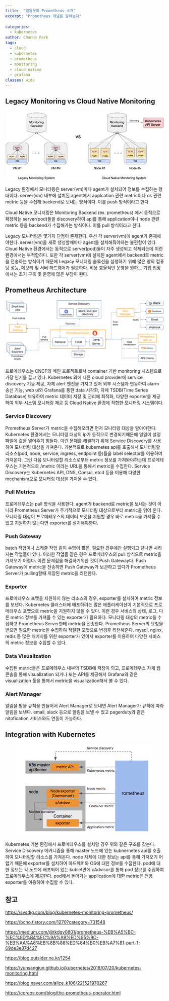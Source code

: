 ```yaml
---
title:  "클알못의 Prometheus 소개"
excerpt: "Prometheus 개념을 알아보자"

categories:
  - kubernetes
author: ChanHo Park
tags:
  - cloud
  - kubernetes
  - prometheus
  - monitoring
  - cloud native
  - grafana
classes: wide
---
```


## Legacy Monitoring vs Cloud Native Monitoring

![Legacy-vs-Cloud-Monitoring](/files/legacy-vs-cloud.png)

Legacy 환경에서 모니터링은 server(vm)마다 agent가 설치되어 정보를 수집하는 형태이다. server(vm) 내부에 설치된 agent에서 applcation 관련 metric이나 os 관련 metric 등을 수집해 backend로 보내는 방식이다. 이를 push 방식이라고 한다.

Cloud Native 모니터링은 Monitoring Backend (ex. prometheus) 에서 동적으로 확장하는 server(pod)들을 discovery하여 api를 통해 application이나 node 관련 metric 등을 backend가 수집해가는 방식이다. 이를 pull 방식이라고 한다.

Legacy 모니터링은 몇가지 단점이 존재한다. 우선 각 server(vm)에 agent가 존재해야한다. server(vm)을 새로 생성할때마다 agent를 설치해줘야하는 불편함이 있다. Cloud Native 환경에서는 동적으로 server(pod)들이 자주 생성되고 삭제되는데 이런 환경에서는 부적합하다. 또한 각 server(vm)에 설치된 agent에서 backend로 metric을 전송하는 방식이기 때문에 Legacy 모니터링 솔루션을 실행하기 위해 많은 양의 컴퓨팅 성능, 메모리 및 서버 하드웨어가 필요하다. 비용 효율적인 운영을 원하는 기업 입장에서는 초기 구축 및 운영에 많은 부담이 된다. 


## Prometheus Architecture

![Prometheus-Architecture](/files/prometheus-architecture.png)

프로메테우스는 CNCF의 메인 프로젝트로서 container 기반 monitoring 시스템으로 가장 인기를 끌고 있다. Kubernetes 외에 다른 cloud provider에 service discovery 기능 제공, 자체 alert 엔진을 가지고 있어 외부 시스템과 연동하여 alarm 송신 가능, web ui와 Grafana를 통한 data 시각화, 자체 TSDB(Time Series Database) 보유하여 metric 데이터 저장 및 관리에 최적화, 다양한 exporter를 제공하여 외부 시스템 모니터링 제공 등 Cloud Native 환경에 적합한 모니터링 시스템이다. 

### Service Discovery
 Prometheus Server가 metric을 수집해오려면 먼저 모니터링 대상을 알아야한다. Kubernetes 환경에서는 모니터링 대상의 ip가 동적으로 변경되기때문에 일일이 설정파일에 값을 넣어주기 힘들다. 이런 문제를 해결하기 위해 Service Discovery를 사용하여 모니터링 대상을 가져온다. 기본적으로 kubernetes api를 호출해서 모니터링할 리소스(pod, node, service, ingress, endpoint 등)들을 label selector를 이용하여 가져온다. 그런 다음 모니터링할 리소스로부터 metric 정보를 가져와야하는데 프로메테우스는 기본적으로 /metric 이라는 URL을 통해서 metric을 수집한다. Service Discovery는 Kubernetes API, DNS, Consul, etcd 등을 이용해 다양한 mechanism으로 모니터링 대상을 가져올 수 있다. 

### Pull Metrics
프로메테우스는 pull 방식을 사용한다. agent가 backend로 metric을 보내는 것이 아니라 Prometheus Server가 주기적으로 모니터링 대상으로부터 metric을 읽어 온다. 모니터링 대상이 프로메테우스의 데이터 포맷을 지원할 경우 바로 metric을 가져올 수 있고 지원하지 않는다면 exporter를 설치해야한다.

### Push Gateway
batch 작업이나 스케쥴 작업 같이 수명이 짧은, 필요한 경우에만 실행되고 끝나면 사라지는 작업들이 있다. 이러한 작업들 같은 경우 프로메테우스의 pull 방식으로 metric을 가져오기 어렵다. 이런 문제점을 해결하기위한 것이 Push Gateway다. Push Gateway에 metric을 전송하면 Push Gateway가 보관하고 있다가 Prometheus Server가 pulling할때 저장된 metric을 리턴한다.

### Exporter
프로메테우스 포맷을 지원하지 않는 리소스의 경우, exporter를 설치하여 metric 정보를 보낸다. Kubernetes 클러스터에 배포하려는 많은 애플리케이션이 기본적으로 프로메테우스 포맷으로 metric을 지원하지 않을 수 있다. 이런 경우 서비스의 상태, 로그, 다른 metric 정보를 가져올 수 있는 exporter가 필요하다. 모니터링 대상의 metric을 수집하고 Prometheus Server한테 metric을 전송한다. Prometheus Server의 요청을 받으면 필요한 metric을 수집하여 적절한 포맷으로 변경후 리턴해준다. mysql, nginx, redis 등 많은 패키지를 위한 exporter가 있어서 exporter를 이용하여 다양한 서비스의 metric 정보를 수집할 수 있다.

### Data Visualization
수집된 metric들은 프로메테우스 내부의 TSDB에 저장이 되고, 프로메테우스 자체 웹 콘솔을 통해 visualization 되거나 또는 API를 제공해서 Grafana와 같은 visualization 툴을 통해서 metric을 visualization해서 볼 수 있다.

### Alert Manager
알림을 받을 규칙을 만들어서 Alert Manager로 보내면 Alert Manager가 규칙에 따라 알림을 보낸다. email, slack 등으로 알림을 보낼 수 있고 pagerduty와 같은 nitofication 서비스와도 연동이 가능하다.

## Integration with Kubernetes

<p align="center"><img src="/files/integration-kubernetes.png"></p>

Kubernetes 기본 환경에서 프로메테우스를 설치할 경우 위와 같은 구조를 갖는다. Service Discovery 메커니즘을 통해 master 노드에 있는 kubnernetes api를 호출하여 모니터링할 리소스를 가져온다. node 자체에 대한 정보는 api를 통해 가져오기 어렵기 때문에 exporter를 설치하여 하드웨어와 OS에 대한 정보를 수집한다. pod에 대한 정보는 각 노드에 배포되어 있는 kublet안에 cAdvisor를 통해 pod 정보를 수집하여 프로메테우스에 제공한다. pod에서 돌아가는 application에 대한 metric은 전용 exporter를 이용하여 수집할 수 있다.

## 참고
https://sysdig.com/blog/kubernetes-monitoring-prometheus/

https://bcho.tistory.com/1270?category=731548

https://medium.com/@tkdgy0801/prometheus-%EB%A5%BC-%EC%9D%B4%EC%9A%A9%ED%95%9C-%EB%AA%A8%EB%8B%88%ED%84%B0%EB%A7%81-part-1-69de3e87d427

https://blog.outsider.ne.kr/1254

https://yunsangjun.github.io/kubernetes/2018/07/20/kubernetes-monitoring.html

https://blog.naver.com/alice_k106/221521978267

https://coreos.com/blog/the-prometheus-operator.html
